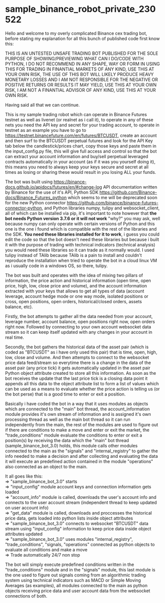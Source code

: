 # sample_binance_robot_private_230522

Hello and welcome to my overly complicated Binance cex trading bot, before stating my explanation for all this bunch of published code first know this:

THIS IS AN UNTESTED UNSAFE TRADING BOT PUBLISHED FOR THE SOLE PURPOSE OF SHOWING/PREVIEWING WHAT CAN I DO/CODE WITH PYTHON,
I DO NOT RECOMMEND IN ANY SHAPE, WAY OR FORM IN USING THIS FOR TRADING IN FINANTIAL MARKETS OF ANY KIND, USE THIS AT YOUR OWN RISK, 
THE USE OF THIS BOT WILL LIKELY PRODUCE HEAVY MONETARY LOSSES AND I AM NOT RESPONSIBLE FOR THE NEGATIVE OR POSITIVE RETURNS OR RESULTS IT MAY YIELD, USE THIS AT YOUR OWN RISK,
I AM NOT A FINANTIAL ADVISOR OF ANY KIND, USE THIS AT YOUR OWN RISK.

Having said all that we can continue.

This is my sample trading robot which can operate in Binance Futures testnet as well as livenet (or realnet as i call it), 
to operate in any of these nets you need the API key and secret for your trading account, to operate in testnet as an example you have to go to https://testnet.binancefuture.com/en/futures/BTCUSDT,
create an account and then surf to the BTCUSDT perpetual futures and look for the API Key tab below the candlestick/prices chart, copy those keys and paste them in the input_config.py file,
this will give full access and control so that the bot can extract your account information and buy/sell perpetual leveraged contracts automatically in your account (as if it was you yourself doing it),
this means you need to always keep your keys secure and secret at all times as losing or sharing these would result in you losing ALL your funds.

The bot was built using https://binance-docs.github.io/apidocs/futures/en/#change-log API documentation written by Binance for the use of it's API, 
Python SDK https://github.com/Binance-docs/Binance_Futures_python which seems to me will be deprecated soon for the new Python connector https://github.com/binance/binance-futures-connector-python,
and Python libraries numpy, tulipy and websocket_client, all of which can be installed via pip, it's important to note however that **the bot needs Python version 3.7.6 or it will not work** 
"why?" you may ask, well because numpy can only operate with certain versions of Python and this one is the one i found which is compatible with the rest of the libraries and the SDK.
**You need these libraries installed for it to work**, i guess you could edit the code so that the bot doesn't need these libraries but because i built it with the purpose of trading with technical indicators (technical analysis)
you would need these libraries so it can trade as it normally would. 
I used tulipy instead of TAlib because TAlib is a pain to install and couldn't reproduce the installation when tried to operate the bot in a cloud linux VM as i usually code in a windows OS, so there, tulipy.

The bot was built and operates with the idea of mixing two pillars of information, the price action and historical information (open time, open price, high, low, close price and volume), 
and the account information extracted with your keys that allows to get all types of data (account leverage, account hedge mode or one way mode, 
isolated positions or cross, open positions, open orders, historical/closed orders, assets balance, etc).

Firstly, the bot attempts to gather all the data needed from your account, leverage number, account balance, open positions right now, open orders right now. Followed by connecting to your own account websocket data stream so it can keep itself updated with any changes in your account in real time.

Secondly, the bot gathers the historical data of the asset pair (which is coded as "BTCUSDT" as i have only used this pair) that is time, open, high, low, close and volume. And then attempts to connect to the websocket price data feed/stream so everytime there is a change in the data of the asset pair
(any price tick) it gets automatically updated in the asset pair Python object attribute created to store all this information.
As soon as the bot receives the update that the last price tick is a closing data point it appends all this data to the object attribute list to form a list of values which can be used as a means to evaluate whether the price action is telling us (or the bot perse) that is a good time to enter or exit a position.

Basically i have coded the bot in a way that it uses modules as objects which are connected to the "main" bot thread, the account_information module provides it's own stream of information and is assigned it's own processing thread as well as the main bot thread so it can run independently from the main, the rest of the modules are used to figure out if there are conditions to make a move and enter or exit the market, the "trade_conditions" module evaluate the conditions to enter or exit a position(s) by receiving the data which the "main" bot thread (sample_binance_bot_3.0) holds, this module calls other modules connected to the main as the "signals" and "internal_registry" to gather the info needed to make a decision and after collecting and evaluating the data it will execute an predefined action contained in the module "operations" also connected as an object to the main.

It all goes like this:\
=> "sample_binance_bot_3.0" starts\
=> "input_config" module account keys and connection information gets loaded\
=> "account_info" module is called, downloads the user's account info and connects to the user account stream (independent thread to keep updated on user account info)\
=> "get_data" module is called, downloads and proccesses the historical price data, gets loaded into python lists inside object attributes\
=> "sample_binance_bot_3.0" connects to websocket "BTCUSDT" data stream using "input_config" information to keep price data inside object attributes updated\
=> "sample_binance_bot_3.0" uses modules "internal_registry", "trade_conditions", "signals, "operations" connected as python objects to evaluate all conditions and make a move\
=> Trade automatically 24/7 non stop

The bot will simply execute predefined conditions written in the "trade_conditions" module and in the "signals" module, this last module is the one used to figure out signals coming from an algorithmic trading system using technical indicators such as MACD or Simple Moving Averages (as examples), all modules connected to the main as python objects receiving price data and user account data from the websocket connections of both.
